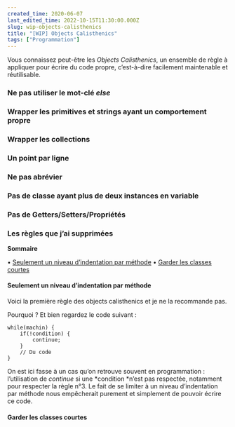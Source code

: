 ```yaml
---
created_time: 2020-06-07
last_edited_time: 2022-10-15T11:30:00.000Z
slug: wip-objects-calisthenics
title: "[WIP] Objects Calisthenics"
tags: ["Programmation"]
---
```

Vous connaissez peut-être les *Objects Calisthenics*, un ensemble de règle à appliquer pour écrire du code propre, c’est-à-dire facilement maintenable et réutilisable.

<TableOfContents data={props}/>

### Ne pas utiliser le mot-clé *else*

### Wrapper les primitives et strings ayant un comportement propre

### Wrapper les collections

### Un point par ligne

### Ne pas abrévier

### Pas de classe ayant plus de deux instances en variable

### Pas de Getters/Setters/Propriétés

### Les règles que j’ai supprimées

**Sommaire**

• [Seulement un niveau d’indentation par méthode](https://blog.feavy.fr/wip-mes-objects-calisthenics/#Seulement_un_niveau_dindentation_par_methode)
• [Garder les classes courtes](https://blog.feavy.fr/wip-mes-objects-calisthenics/#Garder_les_classes_courtes)

#### Seulement un niveau d’indentation par méthode

Voici la première règle des objects calisthenics et je ne la recommande pas.

Pourquoi ? Et bien regardez le code suivant :

```
while(machin) {
    if(!condition) {
        continue;
    }
    // Du code
}
```

On est ici fasse à un cas qu’on retrouve souvent en programmation : l’utilisation de *continue* si une *condition *n’est pas respectée, notamment pour respecter la règle n°3. Le fait de se limiter à un niveau d’indentation par méthode nous empêcherait purement et simplement de pouvoir écrire ce code.

#### Garder les classes courtes
